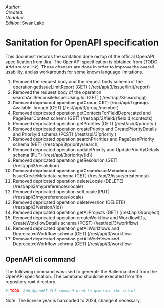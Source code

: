 _Author_:  <!-- TODO: Add author name --> \
_Created_: <!-- TODO: Add date --> \
_Updated_: <!-- TODO: Add date --> \
_Edition_: Swan Lake

# Sanitation for OpenAPI specification

This document records the sanitation done on top of the official OpenAPI specification from Jira. 
The OpenAPI specification is obtained from (TODO: Add source link).
These changes are done in order to improve the overall usability, and as workarounds for some known language limitations.

[//]: # (TODO: Add sanitation details)
1. Removed the request body and the request body schema of the operation getIssueLimitReport (GET) ( /rest/api/3/issue/limit/report)
2. Removed the request body of the operation searchAndReconsileIssuesUsingJql (GET) ( /rest/api/3/search/jql)
3. Removed depricated operation getGroup (GET) (/rest/api/3/group). Available through (GET) (/rest/api/3/group/member)
4. Removed depricated operation getContextsForFieldDeprecated and PageBeanContext schema (GET) (/rest/api/3/field/{fieldId}/contexts)
5. Removed depricated operation getProrities (GET) (/rest/api/3/priority
)
6. Removed depricated operation createPriority and CreatePriorityDetails and PriorityId schema (POST) (/rest/api/3/priority
)
7. Removed depricated operation searchPriorities and PageBeanPriority schema (GET) (/rest/api/3/priority/search)
8. Removed depricated operation updatePriority and UpdatePriorityDetails schema (PUT) (/rest/api/3/priority/{id})
9. Removed depricated operation getResolution (GET) (/rest/api/3/resolution) 
10. Removed depricated operation getCreateIssueMetadata and IssueCreateMetadata schema (GET) (/rest/api/3/issue/createmeta) 
11. Removed depricated operation deleteLocale (DELETE) (/rest/api/3/mypreferences/locale)
12. Removed depricated operation setLocale (PUT) (/rest/api/3/mypreferences/locale) 
13. Removed depricated operation deleteVersion (DELETE) (/rest/api/3/version/{id})  
14. Removed depricated operation getAllProjects (GET) (/rest/api/3/project)  
15. Removed depricated operation createWorkflow and WorkflowIDs, CreateWorkflowDetails schema (POST) (/rest/api/3/workflow)
16. Removed depricated operation getAllWorkflows and DeprecatedWorkflow schema (GET) (/rest/api/3/workflow) 
17. Removed depricated operation getAllWorkflows and DeprecatedWorkflow schema (GET) (/rest/api/3/workflow) 

## OpenAPI cli command

The following command was used to generate the Ballerina client from the OpenAPI specification. The command should be executed from the repository root directory.

```bash
# TODO: Add OpenAPI CLI command used to generate the client
```
Note: The license year is hardcoded to 2024, change if necessary.
